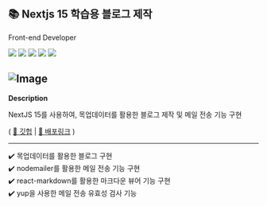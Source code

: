 ## 📚 Nextjs 15 학습용 블로그 제작
Front-end Developer

<div>
  <img src ="https://img.shields.io/badge/NextJS-000000.svg?&style=for-the-badge&logo=nextdotjs&logoColor=white"/>
  <img src="https://img.shields.io/badge/react-61DAFB.svg?style=for-the-badge&logo=react&logoColor=white" />
  <img src="https://img.shields.io/badge/javascript-F7DF1E.svg?style=for-the-badge&logo=javascript&logoColor=20232a" />
  <img src="https://img.shields.io/badge/tailwindcss-06B6D4.svg?style=for-the-badge&logo=tailwind-css&logoColor=white" />
  <img src="https://img.shields.io/badge/vercel-000000.svg?style=for-the-badge&logo=vercel&logoColor=white" />
  
</div>

![Image](https://github.com/user-attachments/assets/dfe0c5cb-376c-40f5-a056-738063075373)
---

**Description**

NextJS 15를 사용하여, 목업데이터를 활용한 블로그 제작 및 메일 전송 기능 구현

( [📎 깃헙](https://github.com/chen4023/NextJS-Blog-15) | [📎 배포링크](https://next-js-blog-15.vercel.app/) )


---
  <div> ✔️ 목업데이터를 활용한 블로그 구현 </div>
  <div> ✔️ nodemailer를 활용한 메일 전송 기능 구현 </div>
  <div> ✔️ react-markdown를 활용한 마크다운 뷰어 기능 구현 </div>
  <div> ✔️ yup을 사용한 메일 전송 유효성 검사 기능 </div>

